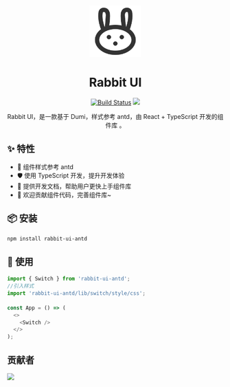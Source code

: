 <p align="center">
  <a href="https://iscws.github.io/rabbit-ui">
    <img width="120" src="https://github.com/iscws/Demo/blob/main/logo.png?raw=true">
  </a>
</p>

<h1 align="center">Rabbit UI</h1>

<div align="center">

[![Build Status](https://img.shields.io/badge/npm-v2.0.1-%231081c2)](https://www.npmjs.com/package/rabbit-ui-antd) ![](https://img.shields.io/badge/license-ISC-%238fbc07)

Rabbit UI，是一款基于 Dumi，样式参考 antd，由 React + TypeScript 开发的组件库 。

</div>

## ✨ 特性

- 🌈 组件样式参考 antd
- 🛡 使用 TypeScript 开发，提升开发体验
- 📖 提供开发文档，帮助用户更快上手组件库
- 🔖 欢迎贡献组件代码，完善组件库~

## 📦 安装

```bash
npm install rabbit-ui-antd
```

## 🔨 使用

```typescript
import { Switch } from 'rabbit-ui-antd';
//引入样式
import 'rabbit-ui-antd/lib/switch/style/css';

const App = () => (
  <>
    <Switch />
  </>
);
```

## 贡献者

<a href="https://github.com/iscws/rabbit-ui/graphs/contributors">
  <img src="https://contrib.rocks/image?repo=iscws/rabbit-ui" />
</a>
